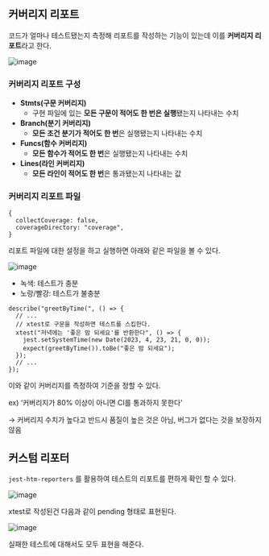 ## 커버리지 리포트

코드가 얼마나 테스트됐는지 측정해 리포트를 작성하는 기능이 있는데 이를 **커버리지 리포트**라고 한다.

![image](https://github.com/user-attachments/assets/fd48fdbc-60ef-4d37-8439-940293085aa3)

### 커버리지 리포트 구성

- **Stmts(구문 커버리지)**
  - 구현 파일에 있는 **모든 구문이 적어도 한 번은 실행**됐는지 나타내는 수치
- **Branch(분기 커버리지)**
  - **모든 조건 분기가 적어도 한 번**은 실행됐는지 나타내는 수치
- **Funcs(함수 커버리지)**
  - **모든 함수가 적어도 한 번**은 실행됐는지 나타내는 수치
- **Lines(라인 커버리지)**
  - **모든 라인이 적어도 한 번**은 통과됐는지 나타내는 값

### 커버리지 리포트 파일

```tsx
{
  collectCoverage: false,
  coverageDirectory: "coverage",
}
```

리포트 파일에 대한 설정을 하고 실행하면 아래와 같은 파일을 볼 수 있다.

![image](https://github.com/user-attachments/assets/1f2db6d3-a162-4ae6-abab-a9461360f11d)

- 녹색: 테스트가 충분
- 노랑/빨강: 테스트가 불충분

```tsx
describe("greetByTime(", () => {
  // ...
  // xtest로 구문을 작성하면 테스트를 스킵한다.
  xtest("저녁에는 '좋은 밤 되세요'를 반환한다", () => {
    jest.setSystemTime(new Date(2023, 4, 23, 21, 0, 0));
    expect(greetByTime()).toBe("좋은 밤 되세요");
  });
  // ...
});
```

이와 같이 커버리지를 측정하여 기준을 정할 수 있다.

ex) ‘커버리지가 80% 이상이 아니면 CI를 통과하지 못한다’

→ 커버리지 수치가 높다고 반드시 품질이 높은 것은 아님, 버그가 없다는 것을 보장하지 않음

## 커스텀 리포터

`jest-htm-reporters` 를 활용하여 테스트의 리포트를 편하게 확인 할 수 있다.

![image](https://github.com/user-attachments/assets/b8788294-819a-492a-aa45-1f1f94620816)

xtest로 작성된건 다음과 같이 pending 형태로 표현된다.

![image](https://github.com/user-attachments/assets/65165769-edda-4fe3-aa05-e5cbdf17cef8)

실패한 테스트에 대해서도 모두 표현을 해준다.
